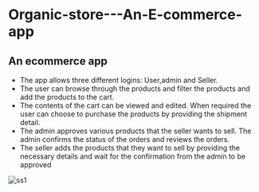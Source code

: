 # Organic-store---An-E-commerce-app

## An ecommerce app 
- The app allows three different logins: User,admin and Seller. 
- The user can browse through the products and filter the products and add the products to the cart. 
- The contents of the cart can be viewed and edited. When required the user can choose to purchase the products by providing the shipment detail. 
- The admin approves various products that the seller wants to sell. The admin confirms the status of the orders and reviews the orders. 
- The seller adds the products that they want to sell by providing the necessary details and wait for the confirmation from the admin to be approved

![ss1](https://user-images.githubusercontent.com/42913386/116748343-f3bd2e80-aa1c-11eb-9984-dcadace92ea6.PNG)

